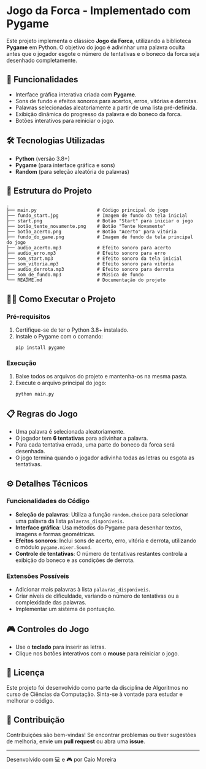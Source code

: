# **Jogo da Forca - Implementado com Pygame**

Este projeto implementa o clássico **Jogo da Forca**, utilizando a biblioteca **Pygame** em Python. O objetivo do jogo é adivinhar uma palavra oculta antes que o jogador esgote o número de tentativas e o boneco da forca seja desenhado completamente.

## 🚀 **Funcionalidades**
- Interface gráfica interativa criada com **Pygame**.
- Sons de fundo e efeitos sonoros para acertos, erros, vitórias e derrotas.
- Palavras selecionadas aleatoriamente a partir de uma lista pré-definida.
- Exibição dinâmica do progresso da palavra e do boneco da forca.
- Botões interativos para reiniciar o jogo.

## 🛠️ **Tecnologias Utilizadas**
- **Python** (versão 3.8+)
- **Pygame** (para interface gráfica e sons)
- **Random** (para seleção aleatória de palavras)

## 📂 **Estrutura do Projeto**
```
.
├── main.py                      # Código principal do jogo
├── fundo_start.jpg              # Imagem de fundo da tela inicial
├── start.png                    # Botão "Start" para iniciar o jogo
├── botão_tente_novamente.png    # Botão "Tente Novamente"
├── botão_acerto.png             # Botão "Acerto" para vitória
├── fundo_do_game.png            # Imagem de fundo da tela principal do jogo
├── audio_acerto.mp3             # Efeito sonoro para acerto
├── audio_erro.mp3               # Efeito sonoro para erro
├── som_start.mp3                # Efeito sonoro da tela inicial
├── som_vitoria.mp3              # Efeito sonoro para vitória
├── audio_derrota.mp3            # Efeito sonoro para derrota
├── som_de_fundo.mp3             # Música de fundo
└── README.md                    # Documentação do projeto
```

## 🧑‍💻 **Como Executar o Projeto**

### **Pré-requisitos**
1. Certifique-se de ter o Python 3.8+ instalado.
2. Instale o Pygame com o comando:
   ```
   pip install pygame
   ```

### **Execução**
1. Baixe todos os arquivos do projeto e mantenha-os na mesma pasta.
2. Execute o arquivo principal do jogo:
   ```
   python main.py
   ```

## 📋 **Regras do Jogo**
- Uma palavra é selecionada aleatoriamente.
- O jogador tem **6 tentativas** para adivinhar a palavra.
- Para cada tentativa errada, uma parte do boneco da forca será desenhada.
- O jogo termina quando o jogador adivinha todas as letras ou esgota as tentativas.

## ⚙️ **Detalhes Técnicos**
### **Funcionalidades do Código**
- **Seleção de palavras**: Utiliza a função `random.choice` para selecionar uma palavra da lista `palavras_disponiveis`.
- **Interface gráfica**: Usa métodos do Pygame para desenhar textos, imagens e formas geométricas.
- **Efeitos sonoros**: Inclui sons de acerto, erro, vitória e derrota, utilizando o módulo `pygame.mixer.Sound`.
- **Controle de tentativas**: O número de tentativas restantes controla a exibição do boneco e as condições de derrota.

### **Extensões Possíveis**
- Adicionar mais palavras à lista `palavras_disponiveis`.
- Criar níveis de dificuldade, variando o número de tentativas ou a complexidade das palavras.
- Implementar um sistema de pontuação.

## 🎮 **Controles do Jogo**
- Use o **teclado** para inserir as letras.
- Clique nos botões interativos com o **mouse** para reiniciar o jogo.

## 📜 **Licença**
Este projeto foi desenvolvido como parte da disciplina de Algoritmos no curso de Ciências da Computação. Sinta-se à vontade para estudar e melhorar o código.

## 🤝 **Contribuição**
Contribuições são bem-vindas! Se encontrar problemas ou tiver sugestões de melhoria, envie um **pull request** ou abra uma **issue**.

---

Desenvolvido com 💻 e 🎮 por Caio Moreira
